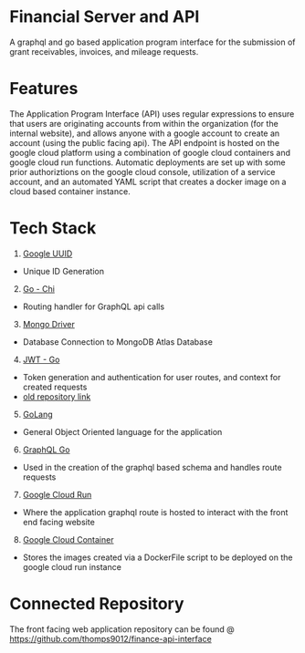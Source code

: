 # Financial Server and API
A graphql and go based application program interface for the submission of grant receivables, invoices, and mileage requests.

# Features
The Application Program Interface (API) uses regular expressions to ensure that users are originating accounts from within the organization (for the internal website), and allows anyone with a google account to create an account (using the public facing api).
The API endpoint is hosted on the google cloud platform using a combination of google cloud containers and google cloud run functions. Automatic deployments are set up with some prior authoriztions on the google cloud console, utilization of a service account, and an automated YAML script that creates a docker image on a cloud based container instance.

# Tech Stack
1. [Google UUID](https://github.com/google/uuid)
  - Unique ID Generation
2. [Go - Chi](https://github.com/go-chi/chi)
  - Routing handler for GraphQL api calls
3. [Mongo Driver](https://pkg.go.dev/go.mongodb.org/mongo-driver)
  - Database Connection to MongoDB Atlas Database
4. [JWT - Go](https://github.com/golang-jwt/jwt)
  - Token generation and authentication for user routes, and context for created requests
  - [old repository link](https://github.com/dgrijalva/jwt-go)
5. [GoLang](https://golang.google.cn/)
  - General Object Oriented language for the application
6. [GraphQL Go](https://github.com/graphql-go/graphql)
  - Used in the creation of the graphql based schema and handles route requests
7. [Google Cloud Run](https://cloud.google.com/run/)
  - Where the application graphql route is hosted to interact with the front end facing website
8. [Google Cloud Container](https://cloud.google.com/containers/)
  - Stores the images created via a DockerFile script to be deployed on the google cloud run instance

# Connected Repository
The front facing web application repository can be found @ https://github.com/thomps9012/finance-api-interface
